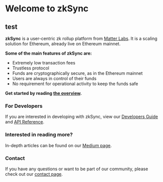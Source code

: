 # Welcome to zkSync
 ## test
**zkSync** is a user-centric zk rollup platform from [Matter Labs](https://matter-labs.io). It is a scaling solution for
Ethereum, already live on Ethereum mainnet.

<!-- using HTML style instead of Markdown ## since our formatter screams when a title is punctuated -->

<b>Some of the main features of zkSync are:</b>

- Extremely low transaction fees
- Trustless protocol
- Funds are cryptographically secure, as in the Ethereum mainnet
- Users are always in control of their funds
- No requirement for operational activity to keep the funds safe

<b>Get started by reading [the overview](/faq/intro.md).</b>

<!-- markdownlint-disable MD001 -->

### For Developers

If you are interested in developing with zkSync, view our [Developers Guide](/dev/) and [API Reference](/api).

### Interested in reading more?

In-depth articles can be found on our [Medium page](https://medium.com/matter-labs).

### Contact

If you have any questions or want to be part of our community, please check out our [contact page](/contact.md).
